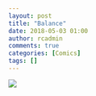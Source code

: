 ```yaml
---
layout: post
title: "Balance"
date: 2018-05-03 01:00
author: rcadmin
comments: true
categories: [Comics]
tags: []
---
```

<a href="../comics/2018/05/03/balance"><img src="http://dl.bitsmack.com/comics/20180504.jpg" /></a>
